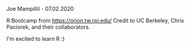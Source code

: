 Joe Mampillil - 07.02.2020

R Bootcamp from https://orion.tw.rpi.edu/
Credit to UC Berkeley, Chris Paciorek, and their collaborators.

I'm excited to learn R :)